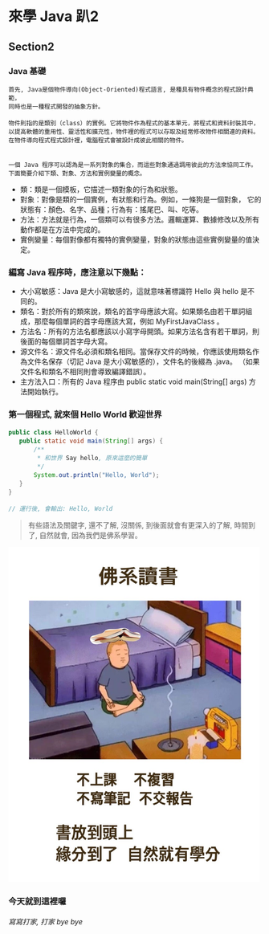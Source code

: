 # 來學 Java 趴2

## Section2
### Java 基礎
	首先, Java是個物件導向(Object-Oriented)程式語言, 是種具有物件概念的程式設計典範，
	同時也是一種程式開發的抽象方針。

	物件則指的是類別（class）的實例。它將物件作為程式的基本單元，將程式和資料封裝其中，
	以提高軟體的重用性、靈活性和擴充性，物件裡的程式可以存取及經常修改物件相關連的資料。
	在物件導向程式程式設計裡，電腦程式會被設計成彼此相關的物件。


	一個 Java 程序可以認為是一系列對象的集合，而這些對象通過調用彼此的方法來協同工作。
    下面簡要介紹下類、對象、方法和實例變量的概念。

* 類：類是一個模板，它描述一類對象的行為和狀態。
* 對象：對像是類的一個實例，有狀態和行為。例如，一條狗是一個對象，
	它的狀態有：顏色、名字、品種；行為有：搖尾巴、叫、吃等。
* 方法：方法就是行為，一個類可以有很多方法。邏輯運算、數據修改以及所有動作都是在方法中完成的。
* 實例變量：每個對像都有獨特的實例變量，對象的狀態由這些實例變量的值決定。



### 編寫 Java 程序時，應注意以下幾點：

* 大小寫敏感：Java 是大小寫敏感的，這就意味著標識符 Hello 與 hello 是不同的。
* 類名：對於所有的類來說，類名的首字母應該大寫。如果類名由若干單詞組成，那麼每個單詞的首字母應該大寫，例如 MyFirstJavaClass 。
* 方法名：所有的方法名都應該以小寫字母開頭。如果方法名含有若干單詞，則後面的每個單詞首字母大寫。
* 源文件名：源文件名必須和類名相同。當保存文件的時候，你應該使用類名作為文件名保存（切記 Java 是大小寫敏感的），文件名的後綴為 .java。 （如果文件名和類名不相同則會導致編譯錯誤）。
* 主方法入口：所有的 Java 程序由 public static void main(String[] args) 方法開始執行。

### 第一個程式, 就來個 Hello World 歡迎世界
```java
public class HelloWorld {
   public static void main(String[] args) {
	   /**
		* 和世界 Say hello, 原來這麼的簡單 
		*/
       System.out.println("Hello, World");
   }
}

// 運行後, 會輸出: Hello, World
```

> 有些語法及關鍵字, 還不了解, 沒關係, 到後面就會有更深入的了解, 時間到了, 自然就會, 因為我們是佛系學習。
<img src="pic1.jpg" alt="drawing" width="500"/>

### 今天就到這裡囉
###### 寫寫打家, 打家 bye bye